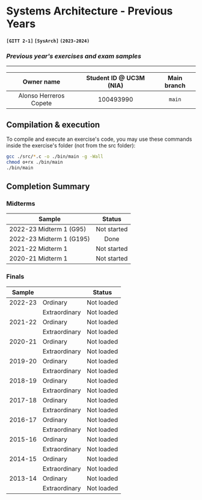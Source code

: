 # **Systems Architecture - Previous Years**
**`[GITT 2-1]` `[SysArch]` `(2023-2024)`**
### _Previous year's exercises and exam samples_

---

| Owner name | Student ID @ UC3M (NIA) | Main branch |
| :---: | :---: | :---: |
| Alonso Herreros Copete | 100493990 | `main` |

## Compilation & execution
To compile and execute an exercise's code, you may use these commands inside the exercise's folder (not from the src  folder):
```bash
gcc ./src/*.c -o ./bin/main -g -Wall 
chmod o+rx ./bin/main
./bin/main
```

## Completion Summary

### Midterms
| Sample | Status |
| --- | :---: |
| 2022-23 Midterm 1 (G95) | Not started |
| 2022-23 Midterm 1 (G195) | Done |
| 2021-22 Midterm 1 | Not started |
| 2020-21 Midterm 1 | Not started |

### Finals
| Sample || Status |
| --- | --- | :---: |
| 2022-23 | Ordinary      | Not loaded |
|         | Extraordinary | Not loaded |
| 2021-22 | Ordinary      | Not loaded |
|         | Extraordinary | Not loaded |
| 2020-21 | Ordinary      | Not loaded |
|         | Extraordinary | Not loaded |
| 2019-20 | Ordinary      | Not loaded |
|         | Extraordinary | Not loaded |
| 2018-19 | Ordinary      | Not loaded |
|         | Extraordinary | Not loaded |
| 2017-18 | Ordinary      | Not loaded |
|         | Extraordinary | Not loaded |
| 2016-17 | Ordinary      | Not loaded |
|         | Extraordinary | Not loaded |
| 2015-16 | Ordinary      | Not loaded |
|         | Extraordinary | Not loaded |
| 2014-15 | Ordinary      | Not loaded |
|         | Extraordinary | Not loaded |
| 2013-14 | Ordinary      | Not loaded |
|         | Extraordinary | Not loaded |

